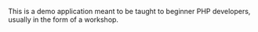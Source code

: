 This is a demo application meant to be taught to beginner PHP developers, usually in the form of a workshop.